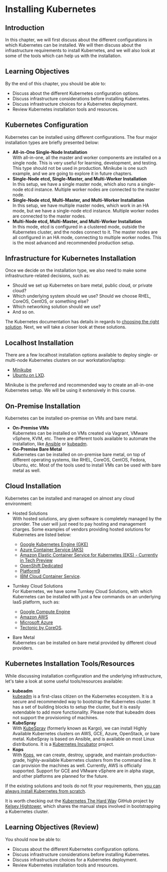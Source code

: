 # Installing Kubernetes

## Introduction

In this chapter, we will first discuss about the different configurations in which Kubernetes can be installed. We will then discuss about the infrastructure requirements to install Kubernetes, and we will also look at some of the tools which can help us with the installation.

## Learning Objectives

By the end of this chapter, you should be able to:

- Discuss about the different Kubernetes configuration options.
- Discuss infrastructure considerations before installing Kubernetes.
- Discuss infrastructure choices for a Kubernetes deployment.
- Review Kubernetes installation tools and resources.

## Kubernetes Configuration

Kubernetes can be installed using different configurations. The four major installation types are briefly presented below:

- **All-in-One Single-Node Installation**  
  With all-in-one, all the master and worker components are installed on a single node. This is very useful for learning, development, and testing. This type should not be used in production. Minikube is one such example, and we are going to explore it in future chapters.
- **Single-Node etcd, Single-Master, and Multi-Worker Installation**  
  In this setup, we have a single master node, which also runs a single-node etcd instance. Multiple worker nodes are connected to the master node.
- **Single-Node etcd, Multi-Master, and Multi-Worker Installation**  
  In this setup, we have multiple master nodes, which work in an HA mode, but we have a single-node etcd instance. Multiple worker nodes are connected to the master nodes.
- **Multi-Node etcd, Multi-Master, and Multi-Worker Installation**  
  In this mode, etcd is configured in a clustered mode, outside the Kubernetes cluster, and the nodes connect to it. The master nodes are all configured in an HA mode, connecting to multiple worker nodes. This is the most advanced and recommended production setup.

## Infrastructure for Kubernetes Installation

Once we decide on the installation type, we also need to make some infrastructure-related decisions, such as:

- Should we set up Kubernetes on bare metal, public cloud, or private cloud?
- Which underlying system should we use? Should we choose RHEL, CoreOS, CentOS, or something else?
- Which networking solution should we use?
- And so on.

The Kubernetes documentation has details in regards to [choosing the right solution](https://kubernetes.io/docs/setup/pick-right-solution/). Next, we will take a closer look at these solutions.

## Localhost Installation

There are a few localhost installation options available to deploy single- or multi-node Kubernetes clusters on our workstation/laptop:

- [Minikube](https://kubernetes.io/docs/getting-started-guides/minikube/)
- [Ubuntu on LXD](https://kubernetes.io/docs/getting-started-guides/ubuntu/local/).

Minikube is the preferred and recommended way to create an all-in-one Kubernetes setup. We will be using it extensively in this course.

## On-Premise Installation

Kubernetes can be installed on-premise on VMs and bare metal.

- **On-Premise VMs**  
  Kubernetes can be installed on VMs created via Vagrant, VMware vSphere, KVM, etc. There are different tools available to automate the installation, like [Ansible](https://www.ansible.com/) or [kubeadm](https://github.com/kubernetes/kubeadm).
- **On-Premise Bare Metal**  
  Kubernetes can be installed on on-premise bare metal, on top of different operating systems, like RHEL, CoreOS, CentOS, Fedora, Ubuntu, etc.
  Most of the tools used to install VMs can be used with bare metal as well.

## Cloud Installation

Kubernetes can be installed and managed on almost any cloud environment:

- Hosted Solutions  
  With hosted solutions, any given software is completely managed by the provider. The user will just need to pay hosting and management charges. Some examples of vendors providing hosted solutions for Kubernetes are listed below:

  - [Google Kubernetes Engine (GKE)](https://cloud.google.com/container-engine/)
  - [Azure Container Service (AKS)](https://azure.microsoft.com/en-us/services/container-service/)
  - [Amazon Elastic Container Service for Kubernetes (EKS) - Currently in Tech Preview](https://aws.amazon.com/eks/)
  - [OpenShift Dedicated](https://www.openshift.com/dedicated/)
  - [Platform9](https://platform9.com/support/kubernetes-at-the-command-line-up-and-running-with-kubectl/)
  - [IBM Cloud Container Service](https://console.ng.bluemix.net/docs/containers/container_index.html).

- Turnkey Cloud Solutions  
  For Kubernetes, we have some Turnkey Cloud Solutions, with which Kubernetes can be installed with just a few commands on an underlying IaaS platform, such as:

  - [Google Compute Engine](https://kubernetes.io/docs/getting-started-guides/gce/)
  - [Amazon AWS](https://kubernetes.io/docs/getting-started-guides/aws/)
  - [Microsoft Azure](https://kubernetes.io/docs/getting-started-guides/azure/)
  - [Tectonic by CoreOS](https://coreos.com/tectonic).

- Bare Metal  
  Kubernetes can be installed on bare metal provided by different cloud providers.

## Kubernetes Installation Tools/Resources

While discussing installation configuration and the underlying infrastructure, let's take a look at some useful tools/resources available:

- **kubeadm**  
  [kubeadm](https://github.com/kubernetes/kubeadm) is a first-class citizen on the Kubernetes ecosystem. It is a secure and recommended way to bootstrap the Kubernetes cluster. It has a set of building blocks to setup the cluster, but it is easily extendable to add more functionality. Please note that kubeadm does not support the provisioning of machines.
- **KubeSpray**  
  With [KubeSpray](https://github.com/kubernetes-incubator/kubespray) (formerly known as Kargo), we can install Highly Available Kubernetes clusters on AWS, GCE, Azure, OpenStack, or bare metal. KubeSpray is based on Ansible, and is available on most Linux distributions. It is a [Kubernetes Incubator](https://github.com/kubernetes-incubator/kargo) project.
- **Kops**  
  With [Kops](https://github.com/kubernetes/kops), we can create, destroy, upgrade, and maintain production-grade, highly-available Kubernetes clusters from the command line. It can provision the machines as well. Currently, AWS is officially supported. Support for GCE and VMware vSphere are in alpha stage, and other platforms are planned for the future.

If the existing solutions and tools do not fit your requirements, then [you can always install Kubernetes from scratch](https://kubernetes.io/docs/getting-started-guides/scratch/).

It is worth checking out the [Kubernetes The Hard Way](https://github.com/kelseyhightower/kubernetes-the-hard-way) GitHub project by [Kelsey Hightower](https://twitter.com/kelseyhightower), which shares the manual steps involved in bootstrapping a Kubernetes cluster.

## Learning Objectives (Review)

You should now be able to:

- Discuss about the different Kubernetes configuration options.
- Discuss infrastructure considerations before installing Kubernetes.
- Discuss infrastructure choices for a Kubernetes deployment.
- Review Kubernetes installation tools and resources.
